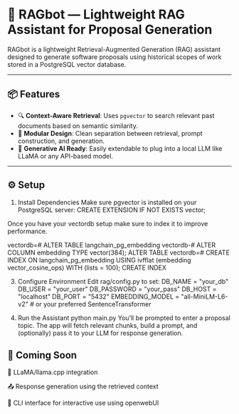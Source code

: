 # 🧠 RAGbot — Lightweight RAG Assistant for Proposal Generation

RAGbot is a lightweight Retrieval-Augmented Generation (RAG) assistant designed to generate software proposals using historical scopes of work stored in a PostgreSQL vector database.

---

## 📦 Features

- 🔍 **Context-Aware Retrieval**: Uses `pgvector` to search relevant past documents based on semantic similarity.
- 🧱 **Modular Design**: Clean separation between retrieval, prompt construction, and generation.
- 🤖 **Generative AI Ready**: Easily extendable to plug into a local LLM like LLaMA or any API-based model.

---

## ⚙️ Setup
1. Install Dependencies
Make sure pgvector is installed on your PostgreSQL server:
CREATE EXTENSION IF NOT EXISTS vector;

Once you have your vectordb setup make sure to index it to improve performance.

vectordb=# ALTER TABLE langchain_pg_embedding
vectordb-# ALTER COLUMN embedding TYPE vector(384);
ALTER TABLE
vectordb=# CREATE INDEX ON langchain_pg_embedding
USING ivfflat (embedding vector_cosine_ops)
WITH (lists = 100);
CREATE INDEX

3. Configure Environment
Edit rag/config.py to set:
DB_NAME = "your_db"
DB_USER = "your_user"
DB_PASSWORD = "your_pass"
DB_HOST = "localhost"
DB_PORT = "5432"
EMBEDDING_MODEL = "all-MiniLM-L6-v2"  # or your preferred SentenceTransformer

4. Run the Assistant
python main.py
You’ll be prompted to enter a proposal topic. The app will fetch relevant chunks, build a prompt, and (optionally) pass it to your LLM for response generation.

## 🔮 Coming Soon

🔌 LLaMA/llama.cpp integration

📤 Response generation using the retrieved context

🧪 CLI interface for interactive use using openwebUI
